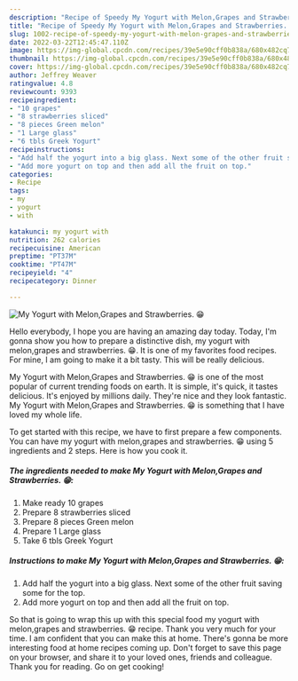 ```yaml
---
description: "Recipe of Speedy My Yogurt with Melon,Grapes and Strawberries. 😁"
title: "Recipe of Speedy My Yogurt with Melon,Grapes and Strawberries. 😁"
slug: 1002-recipe-of-speedy-my-yogurt-with-melon-grapes-and-strawberries
date: 2022-03-22T12:45:47.110Z
image: https://img-global.cpcdn.com/recipes/39e5e90cff0b838a/680x482cq70/my-yogurt-with-melongrapes-and-strawberries-recipe-main-photo.jpg
thumbnail: https://img-global.cpcdn.com/recipes/39e5e90cff0b838a/680x482cq70/my-yogurt-with-melongrapes-and-strawberries-recipe-main-photo.jpg
cover: https://img-global.cpcdn.com/recipes/39e5e90cff0b838a/680x482cq70/my-yogurt-with-melongrapes-and-strawberries-recipe-main-photo.jpg
author: Jeffrey Weaver
ratingvalue: 4.8
reviewcount: 9393
recipeingredient:
- "10 grapes"
- "8 strawberries sliced"
- "8 pieces Green melon"
- "1 Large glass"
- "6 tbls Greek Yogurt"
recipeinstructions:
- "Add half the yogurt into a big glass. Next some of the other fruit saving some for the top."
- "Add more yogurt on top and then add all the fruit on top."
categories:
- Recipe
tags:
- my
- yogurt
- with

katakunci: my yogurt with 
nutrition: 262 calories
recipecuisine: American
preptime: "PT37M"
cooktime: "PT47M"
recipeyield: "4"
recipecategory: Dinner

---
```



![My Yogurt with Melon,Grapes and Strawberries. 😁](https://img-global.cpcdn.com/recipes/39e5e90cff0b838a/680x482cq70/my-yogurt-with-melongrapes-and-strawberries-recipe-main-photo.jpg)

Hello everybody, I hope you are having an amazing day today. Today, I'm gonna show you how to prepare a distinctive dish, my yogurt with melon,grapes and strawberries. 😁. It is one of my favorites food recipes. For mine, I am going to make it a bit tasty. This will be really delicious.



My Yogurt with Melon,Grapes and Strawberries. 😁 is one of the most popular of current trending foods on earth. It is simple, it's quick, it tastes delicious. It's enjoyed by millions daily. They're nice and they look fantastic. My Yogurt with Melon,Grapes and Strawberries. 😁 is something that I have loved my whole life.


To get started with this recipe, we have to first prepare a few components. You can have my yogurt with melon,grapes and strawberries. 😁 using 5 ingredients and 2 steps. Here is how you cook it.

<!--inarticleads1-->

##### The ingredients needed to make My Yogurt with Melon,Grapes and Strawberries. 😁:

1. Make ready 10 grapes
1. Prepare 8 strawberries sliced
1. Prepare 8 pieces Green melon
1. Prepare 1 Large glass
1. Take 6 tbls Greek Yogurt




<!--inarticleads2-->

##### Instructions to make My Yogurt with Melon,Grapes and Strawberries. 😁:

1. Add half the yogurt into a big glass. Next some of the other fruit saving some for the top.
1. Add more yogurt on top and then add all the fruit on top.




So that is going to wrap this up with this special food my yogurt with melon,grapes and strawberries. 😁 recipe. Thank you very much for your time. I am confident that you can make this at home. There's gonna be more interesting food at home recipes coming up. Don't forget to save this page on your browser, and share it to your loved ones, friends and colleague. Thank you for reading. Go on get cooking!
